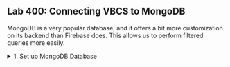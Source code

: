 <h2> Lab 400: Connecting VBCS to MongoDB </h2>

MongoDB is a very popular database, and it offers a bit more customization on its backend than Firebase does. This allows us to perform filtered queries more easily. 

<details><summary>1. Set up MongoDB Database</summary>

<h2>Set up MongoDB</h2>

Add data of books to DB.<br>
Compare and contrast to Firebase.<br>
Connect it to VBCS.<br>
Show list of books on Web App.<br>


</details>
